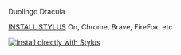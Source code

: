 Duolingo Dracula

[INSTALL STYLUS](https://chromewebstore.google.com/detail/stylus/clngdbkpkpeebahjckkjfobafhncgmne)
On, Chrome, Brave, FireFox, etc

[![Install directly with Stylus](https://img.shields.io/badge/Install%20directly%20with-Stylus-00adad.svg)](https://raw.githubusercontent.com/sonofactgnrd/Duolingo-Dark-Mode/master/Duolingo-Dracula-Theme.user.css)
